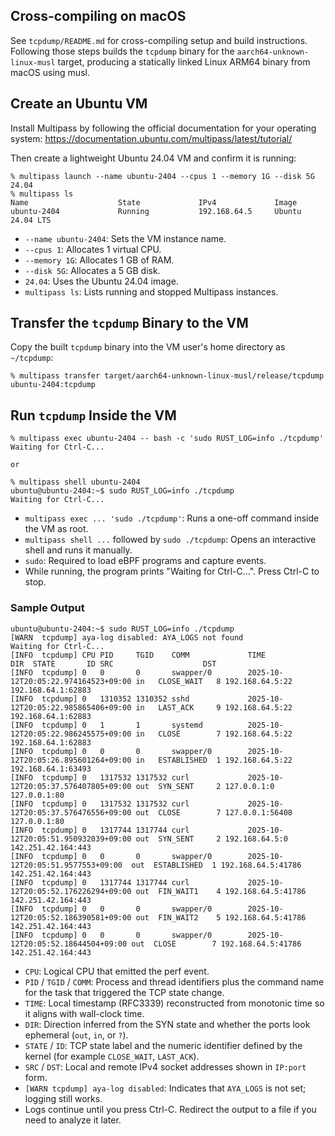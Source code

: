 ## Cross-compiling on macOS
See `tcpdump/README.md` for cross-compiling setup and build instructions. Following those steps builds the `tcpdump` binary for the `aarch64-unknown-linux-musl` target, producing a statically linked Linux ARM64 binary from macOS using musl.

## Create an Ubuntu VM
Install Multipass by following the official documentation for your operating system: https://documentation.ubuntu.com/multipass/latest/tutorial/

Then create a lightweight Ubuntu 24.04 VM and confirm it is running:

```
% multipass launch --name ubuntu-2404 --cpus 1 --memory 1G --disk 5G 24.04
% multipass ls
Name                    State             IPv4             Image
ubuntu-2404             Running           192.168.64.5     Ubuntu 24.04 LTS
```

- `--name ubuntu-2404`: Sets the VM instance name.
- `--cpus 1`: Allocates 1 virtual CPU.
- `--memory 1G`: Allocates 1 GB of RAM.
- `--disk 5G`: Allocates a 5 GB disk.
- `24.04`: Uses the Ubuntu 24.04 image.
- `multipass ls`: Lists running and stopped Multipass instances.

## Transfer the `tcpdump` Binary to the VM
Copy the built `tcpdump` binary into the VM user's home directory as `~/tcpdump`:

```
% multipass transfer target/aarch64-unknown-linux-musl/release/tcpdump ubuntu-2404:tcpdump
```

## Run `tcpdump` Inside the VM
```
% multipass exec ubuntu-2404 -- bash -c 'sudo RUST_LOG=info ./tcpdump'
Waiting for Ctrl-C...

or

% multipass shell ubuntu-2404
ubuntu@ubuntu-2404:~$ sudo RUST_LOG=info ./tcpdump
Waiting for Ctrl-C...

```

- `multipass exec ... 'sudo ./tcpdump'`: Runs a one-off command inside the VM as root.
- `multipass shell ...` followed by `sudo ./tcpdump`: Opens an interactive shell and runs it manually.
- `sudo`: Required to load eBPF programs and capture events.
- While running, the program prints "Waiting for Ctrl-C...". Press Ctrl-C to stop.

### Sample Output
```
ubuntu@ubuntu-2404:~$ sudo RUST_LOG=info ./tcpdump
[WARN  tcpdump] aya-log disabled: AYA_LOGS not found
Waiting for Ctrl-C...
[INFO  tcpdump] CPU PID     TGID    COMM             TIME                                DIR  STATE       ID SRC                    DST
[INFO  tcpdump] 0   0       0       swapper/0        2025-10-12T20:05:22.974164523+09:00 in   CLOSE_WAIT   8 192.168.64.5:22        192.168.64.1:62883
[INFO  tcpdump] 0   1310352 1310352 sshd             2025-10-12T20:05:22.985865406+09:00 in   LAST_ACK     9 192.168.64.5:22        192.168.64.1:62883
[INFO  tcpdump] 0   1       1       systemd          2025-10-12T20:05:22.986245575+09:00 in   CLOSE        7 192.168.64.5:22        192.168.64.1:62883
[INFO  tcpdump] 0   0       0       swapper/0        2025-10-12T20:05:26.895601264+09:00 in   ESTABLISHED  1 192.168.64.5:22        192.168.64.1:63493
[INFO  tcpdump] 0   1317532 1317532 curl             2025-10-12T20:05:37.576407805+09:00 out  SYN_SENT     2 127.0.0.1:0            127.0.0.1:80
[INFO  tcpdump] 0   1317532 1317532 curl             2025-10-12T20:05:37.576476556+09:00 out  CLOSE        7 127.0.0.1:56408        127.0.0.1:80
[INFO  tcpdump] 0   1317744 1317744 curl             2025-10-12T20:05:51.950932039+09:00 out  SYN_SENT     2 192.168.64.5:0         142.251.42.164:443
[INFO  tcpdump] 0   0       0       swapper/0        2025-10-12T20:05:51.9577553+09:00  out  ESTABLISHED  1 192.168.64.5:41786     142.251.42.164:443
[INFO  tcpdump] 0   1317744 1317744 curl             2025-10-12T20:05:52.176226294+09:00 out  FIN_WAIT1    4 192.168.64.5:41786     142.251.42.164:443
[INFO  tcpdump] 0   0       0       swapper/0        2025-10-12T20:05:52.186390581+09:00 out  FIN_WAIT2    5 192.168.64.5:41786     142.251.42.164:443
[INFO  tcpdump] 0   0       0       swapper/0        2025-10-12T20:05:52.18644504+09:00 out  CLOSE        7 192.168.64.5:41786     142.251.42.164:443
```

- `CPU`: Logical CPU that emitted the perf event.
- `PID` / `TGID` / `COMM`: Process and thread identifiers plus the command name for the task that triggered the TCP state change.
- `TIME`: Local timestamp (RFC3339) reconstructed from monotonic time so it aligns with wall-clock time.
- `DIR`: Direction inferred from the SYN state and whether the ports look ephemeral (`out`, `in`, or `?`).
- `STATE` / `ID`: TCP state label and the numeric identifier defined by the kernel (for example `CLOSE_WAIT`, `LAST_ACK`).
- `SRC` / `DST`: Local and remote IPv4 socket addresses shown in `IP:port` form.
- `[WARN tcpdump] aya-log disabled`: Indicates that `AYA_LOGS` is not set; logging still works.
- Logs continue until you press Ctrl-C. Redirect the output to a file if you need to analyze it later.
